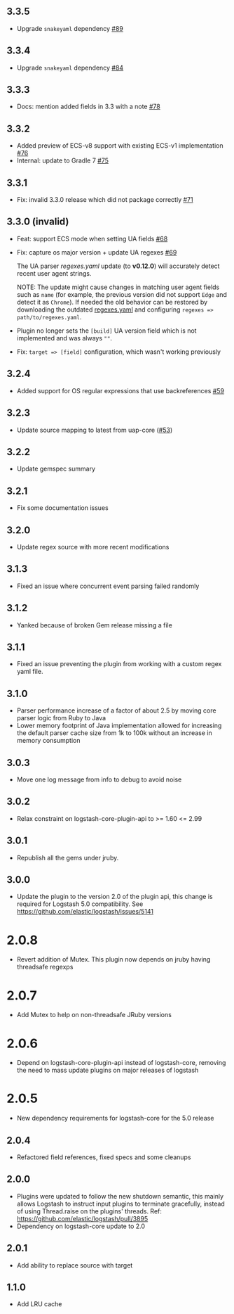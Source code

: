 ## 3.3.5
  - Upgrade `snakeyaml` dependency [#89](https://github.com/logstash-plugins/logstash-filter-useragent/pull/89)

## 3.3.4
  - Upgrade `snakeyaml` dependency [#84](https://github.com/logstash-plugins/logstash-filter-useragent/pull/84)

## 3.3.3
  - Docs: mention added fields in 3.3 with a note [#78](https://github.com/logstash-plugins/logstash-filter-useragent/pull/78)

## 3.3.2
  - Added preview of ECS-v8 support with existing ECS-v1 implementation [#76](https://github.com/logstash-plugins/logstash-filter-useragent/pull/76)
  - Internal: update to Gradle 7 [#75](https://github.com/logstash-plugins/logstash-filter-useragent/pull/75)

## 3.3.1
 - Fix: invalid 3.3.0 release which did not package correctly [#71](https://github.com/logstash-plugins/logstash-filter-useragent/pull/71)

## 3.3.0 (invalid)
 - Feat: support ECS mode when setting UA fields [#68](https://github.com/logstash-plugins/logstash-filter-useragent/pull/68)
 
 - Fix: capture os major version + update UA regexes [#69](https://github.com/logstash-plugins/logstash-filter-useragent/pull/69)

   The UA parser *regexes.yaml* update (to **v0.12.0**) will accurately detect recent user agent strings.

   NOTE: The update might cause changes in matching user agent fields such as `name` 
   (for example, the previous version did not support `Edge` and detect it as `Chrome`).
   If needed the old behavior can be restored by downloading the outdated [regexes.yaml](https://raw.githubusercontent.com/ua-parser/uap-core/2e6c983e42e7aae7d957a263cb4d3de7ccbd92af/regexes.yaml) 
   and configuring `regexes => path/to/regexes.yaml`.

 - Plugin no longer sets the `[build]` UA version field which is not implemented and was always `""`.
 - Fix: `target => [field]` configuration, which wasn't working previously

## 3.2.4
 - Added support for OS regular expressions that use backreferences [#59](https://github.com/logstash-plugins/logstash-filter-useragent/pull/59)

## 3.2.3
 - Update source mapping to latest from uap-core ([#53](https://github.com/logstash-plugins/logstash-filter-useragent/issues/53))

## 3.2.2
  - Update gemspec summary

## 3.2.1
  - Fix some documentation issues

## 3.2.0
  - Update regex source with more recent modifications

## 3.1.3
  - Fixed an issue where concurrent event parsing failed randomly

## 3.1.2
  - Yanked because of broken Gem release missing a file

## 3.1.1
  - Fixed an issue preventing the plugin from working with a custom regex yaml file.

## 3.1.0
  - Parser performance increase of a factor of about 2.5 by moving core parser logic from Ruby to Java
  - Lower memory footprint of Java implementation allowed for increasing the default parser cache size from 1k to 100k
    without an increase in memory consumption

## 3.0.3
  - Move one log message from info to debug to avoid noise

## 3.0.2
  - Relax constraint on logstash-core-plugin-api to >= 1.60 <= 2.99

## 3.0.1
  - Republish all the gems under jruby.
## 3.0.0
  - Update the plugin to the version 2.0 of the plugin api, this change is required for Logstash 5.0 compatibility. See https://github.com/elastic/logstash/issues/5141
# 2.0.8
  - Revert addition of Mutex. This plugin now depends on jruby having threadsafe regexps
# 2.0.7
  - Add Mutex to help on non-threadsafe JRuby versions
# 2.0.6
  - Depend on logstash-core-plugin-api instead of logstash-core, removing the need to mass update plugins on major releases of logstash
# 2.0.5
  - New dependency requirements for logstash-core for the 5.0 release
## 2.0.4
 - Refactored field references, fixed specs and some cleanups

## 2.0.0
 - Plugins were updated to follow the new shutdown semantic, this mainly allows Logstash to instruct input plugins to terminate gracefully,
   instead of using Thread.raise on the plugins' threads. Ref: https://github.com/elastic/logstash/pull/3895
 - Dependency on logstash-core update to 2.0

## 2.0.1
  - Add ability to replace source with target

## 1.1.0
  - Add LRU cache
